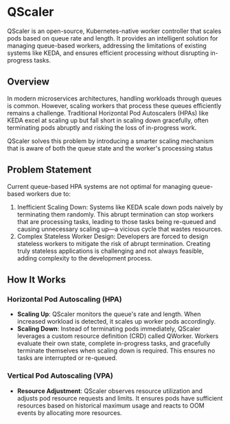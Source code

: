 # QScaler

QScaler is an open-source, Kubernetes-native worker controller that scales pods based on queue rate and length. It provides an intelligent solution for managing queue-based workers, addressing the limitations of existing systems like KEDA, and ensures efficient processing without disrupting in-progress tasks.

## Overview
In modern microservices architectures, handling workloads through queues is common. However, scaling workers that process these queues efficiently remains a challenge. Traditional Horizontal Pod Autoscalers (HPAs) like KEDA excel at scaling up but fall short in scaling down gracefully, often terminating pods abruptly and risking the loss of in-progress work.

QScaler solves this problem by introducing a smarter scaling mechanism that is aware of both the queue state and the worker's processing status

## Problem Statement
Current queue-based HPA systems are not optimal for managing queue-based workers due to:

1. Inefficient Scaling Down: Systems like KEDA scale down pods naively by terminating them randomly. This abrupt termination can stop workers that are processing tasks, leading to those tasks being re-queued and causing unnecessary scaling up—a vicious cycle that wastes resources.
2. Complex Stateless Worker Design: Developers are forced to design stateless workers to mitigate the risk of abrupt termination. Creating truly stateless applications is challenging and not always feasible, adding complexity to the development process.

## How It Works 

### Horizontal Pod Autoscaling (HPA)
* **Scaling Up**: QScaler monitors the queue's rate and length. When increased workload is detected, it scales up worker pods accordingly.
* **Scaling Down**: Instead of terminating pods immediately, QScaler leverages a custom resource definition (CRD) called QWorker. Workers evaluate their own state, complete in-progress tasks, and gracefully terminate themselves when scaling down is required. This ensures no tasks are interrupted or re-queued.

### Vertical Pod Autoscaling (VPA)
* **Resource Adjustment**: QScaler observes resource utilization and adjusts pod resource requests and limits. It ensures pods have sufficient resources based on historical maximum usage and reacts to OOM events by allocating more resources.